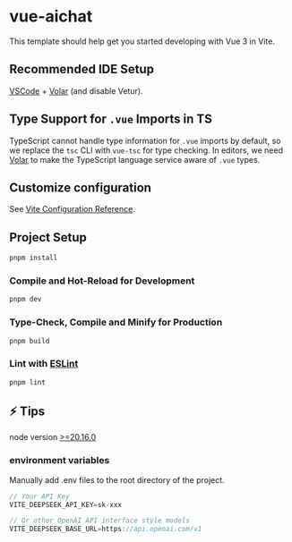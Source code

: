 # vue-aichat

This template should help get you started developing with Vue 3 in Vite.

## Recommended IDE Setup

[VSCode](https://code.visualstudio.com/) + [Volar](https://marketplace.visualstudio.com/items?itemName=Vue.volar) (and disable Vetur).

## Type Support for `.vue` Imports in TS

TypeScript cannot handle type information for `.vue` imports by default, so we replace the `tsc` CLI with `vue-tsc` for type checking. In editors, we need [Volar](https://marketplace.visualstudio.com/items?itemName=Vue.volar) to make the TypeScript language service aware of `.vue` types.

## Customize configuration

See [Vite Configuration Reference](https://vite.dev/config/).

## Project Setup

```sh
pnpm install
```

### Compile and Hot-Reload for Development

```sh
pnpm dev
```

### Type-Check, Compile and Minify for Production

```sh
pnpm build
```

### Lint with [ESLint](https://eslint.org/)

```sh
pnpm lint
```

## ⚡ Tips

node version <a href="https://nodejs.org/" target="_blank">>=20.16.0</a>

### environment variables

Manually add .env files to the root directory of the project.

```js
// Your API Key
VITE_DEEPSEEK_API_KEY=sk-xxx

// Or other OpenAI API interface style models
VITE_DEEPSEEK_BASE_URL=https://api.openai.com/v1
```

